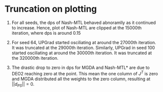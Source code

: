 # Truncation on plotting

1. For all seeds, the dps of Nash-MTL behaved abnoramlly as it continued to increase. Hence, plot of Nash-MTL are clipped at the 15000th iteration, where dps is around 0.15

2. For seed 64, UPGrad started osciliating at around the 27000th iteration. It was truncated at the 29000th iteration. Similarly, UPGrad in seed 100 started osciliating at around the 30000th iteration. It was truncated at the 320000th iteration.

3. The drastic drop to zero in dps for MGDA and Nash-MTL* are due to DEO2 reaching zero at the point. This mean the one column of $J^T$ is zero and MGDA distributed all the weights to the zero column, resulting at $||d_{PS}|| = 0$.

